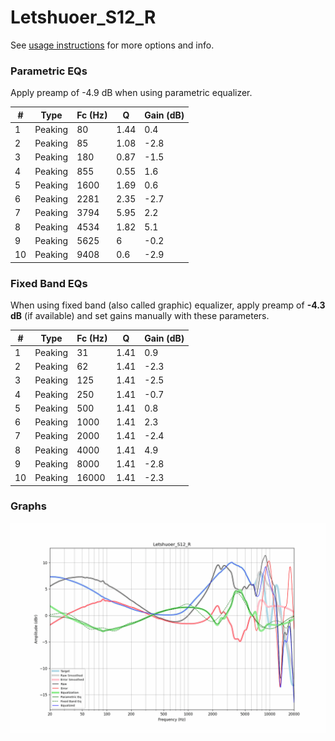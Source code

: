 # Letshuoer_S12_R
See [usage instructions](https://github.com/jaakkopasanen/AutoEq#usage) for more options and info.

### Parametric EQs
Apply preamp of -4.9 dB when using parametric equalizer.

|   # | Type    |   Fc (Hz) |    Q |   Gain (dB) |
|-----|---------|-----------|------|-------------|
|   1 | Peaking |        80 | 1.44 |         0.4 |
|   2 | Peaking |        85 | 1.08 |        -2.8 |
|   3 | Peaking |       180 | 0.87 |        -1.5 |
|   4 | Peaking |       855 | 0.55 |         1.6 |
|   5 | Peaking |      1600 | 1.69 |         0.6 |
|   6 | Peaking |      2281 | 2.35 |        -2.7 |
|   7 | Peaking |      3794 | 5.95 |         2.2 |
|   8 | Peaking |      4534 | 1.82 |         5.1 |
|   9 | Peaking |      5625 | 6    |        -0.2 |
|  10 | Peaking |      9408 | 0.6  |        -2.9 |

### Fixed Band EQs
When using fixed band (also called graphic) equalizer, apply preamp of **-4.3 dB** (if available) and set gains manually with these parameters.

|   # | Type    |   Fc (Hz) |    Q |   Gain (dB) |
|-----|---------|-----------|------|-------------|
|   1 | Peaking |        31 | 1.41 |         0.9 |
|   2 | Peaking |        62 | 1.41 |        -2.3 |
|   3 | Peaking |       125 | 1.41 |        -2.5 |
|   4 | Peaking |       250 | 1.41 |        -0.7 |
|   5 | Peaking |       500 | 1.41 |         0.8 |
|   6 | Peaking |      1000 | 1.41 |         2.3 |
|   7 | Peaking |      2000 | 1.41 |        -2.4 |
|   8 | Peaking |      4000 | 1.41 |         4.9 |
|   9 | Peaking |      8000 | 1.41 |        -2.8 |
|  10 | Peaking |     16000 | 1.41 |        -2.3 |

### Graphs
![](./Letshuoer_S12_R.png)
